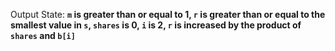 Output State: **`m` is greater than or equal to 1, `r` is greater than or equal to the smallest value in `s`, `shares` is 0, `i` is 2, `r` is increased by the product of `shares` and `b[i]`**